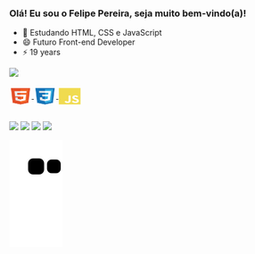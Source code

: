 ### Olá! Eu sou o Felipe Pereira, seja muito bem-vindo(a)!

- 🌱 Estudando HTML, CSS e JavaScript
- 😄 Futuro Front-end Developer
- ⚡ 19 years

<div style="display: inline_block">
  <a href="https://github.com/lipepereira">
  <img height="180em" src="https://github-readme-stats.vercel.app/api?username=lipepereira&show_icons=true&theme=github_dark&include_all_commits=true&count_private=true"/>
</div>
<br>
<div style="display: inline_block">
  <img align="center" alt="HTML" height="30" width="40" src="https://raw.githubusercontent.com/devicons/devicon/master/icons/html5/html5-original.svg">
  <img align="center" alt="CSS" height="30" width="40" src="https://raw.githubusercontent.com/devicons/devicon/master/icons/css3/css3-original.svg">  
  <img align="center" alt="Js" height="30" width="40" src="https://raw.githubusercontent.com/devicons/devicon/master/icons/javascript/javascript-plain.svg">  
</div>
  
##
  
<div>
  <a href="https://www.linkedin.com/in/felipe-pereira-99a083208/" target="_blank"><img src="https://img.shields.io/badge/LinkedIn-0077B5?style=for-the-badge&logo=linkedin&logoColor=white" target="_blank"></a>
  <a href="mailto:lipepereira1903@gmail.com" target="_blank"><img src="https://img.shields.io/badge/Gmail-D14836?style=for-the-badge&logo=gmail&logoColor=white" target="_blank"></a>
  <a href="https://t.me/Phelip_saantos" target="_blank"><img src="https://img.shields.io/badge/Telegram-2CA5E0?style=for-the-badge&logo=telegram&logoColor=white" target="_blank"></a>
  <a href="https://www.instagram.com/lipepereira1903/" target="_blank"><img src="https://img.shields.io/badge/Instagram-E4405F?style=for-the-badge&logo=instagram&logoColor=white" target="_blank"></a>
  
  ![Snake animation](https://github.com/lipepereira/lipepereira/blob/output/github-contribution-grid-snake.svg)
</div>

